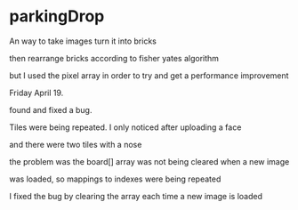 # parkingDrop

An way to take images turn it into bricks

then rearrange bricks according to fisher yates algorithm

but I used the pixel array in order to try and get a performance improvement

Friday April 19.

found and fixed a bug.

Tiles were being repeated. I only noticed after uploading a face

and there were two tiles with a nose

the problem was the board[] array was not being cleared when a new image

was loaded, so mappings to indexes were being repeated

I fixed the bug by clearing the array each time a new image is loaded

